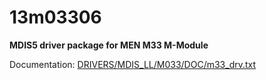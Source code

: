 # 13m03306

**MDIS5 driver package for MEN M33 M-Module**

Documentation: [DRIVERS/MDIS_LL/M033/DOC/m33_drv.txt](DRIVERS/MDIS_LL/M033/DOC/m33_drv.txt)
